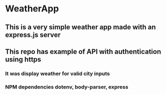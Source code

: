 # WeatherApp

## This is a very simple weather app made with an express.js server 
## This repo has example of API with authentication using https
### It was display weather for valid city inputs
### NPM dependencies dotenv, body-parser, express
